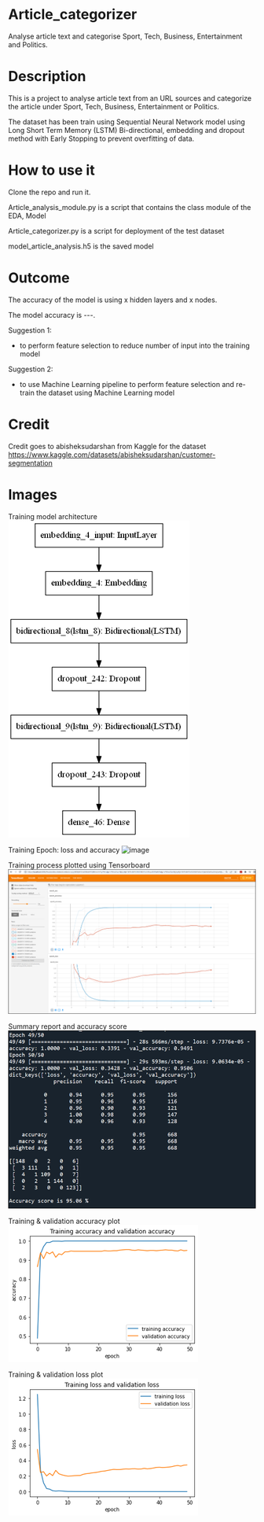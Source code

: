 # Article_categorizer
 Analyse article text and categorise Sport, Tech, Business, Entertainment and Politics.


# Description
This is a project to analyse article text from an URL sources and categorize the article under Sport, Tech, Business, Entertainment or Politics.

The dataset has been train using Sequential Neural Network model using Long Short Term Memory (LSTM) Bi-directional, embedding and dropout method with Early Stopping to prevent overfitting of data.


# How to use it
Clone the repo and run it.

Article_analysis_module.py is a script that contains the class module of the EDA, Model

Article_categorizer.py is a script for deployment of the test dataset

model_article_analysis.h5 is the saved model


# Outcome

The accuracy of the model is  using x hidden layers and x nodes.

The model accuracy is ---.


Suggestion 1: 
- to perform feature selection to reduce number of input into the training model

Suggestion 2: 
- to use Machine Learning pipeline to perform feature selection and re-train the dataset using Machine Learning model






# Credit
Credit goes to abisheksudarshan from Kaggle for the dataset
https://www.kaggle.com/datasets/abisheksudarshan/customer-segmentation


# Images

Training model architecture
![image](image/model.png)


Training Epoch: loss and accuracy
![image](image/training_epoch_loss_accuracy.png)



Training process plotted using Tensorboard
![image](image/tensorboard.png)



Summary report and accuracy score
![image](image/Summary_report.png)


Training & validation accuracy plot
![image](image/training_accuracy.png)


Training & validation loss plot
![image](image/training_loss.png)

